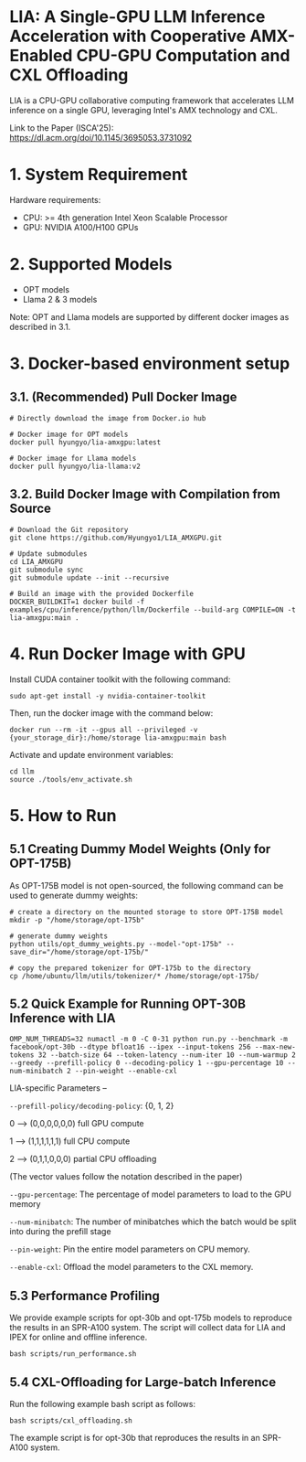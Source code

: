# LIA: A Single-GPU LLM Inference Acceleration with Cooperative AMX-Enabled CPU-GPU Computation and CXL Offloading

LIA is a CPU-GPU collaborative computing framework that accelerates LLM inference on a single GPU, leveraging Intel's AMX technology and CXL.

Link to the Paper (ISCA'25): https://dl.acm.org/doi/10.1145/3695053.3731092

# 1. System Requirement
Hardware requirements:
- CPU: >= 4th generation Intel Xeon Scalable Processor
- GPU: NVIDIA A100/H100 GPUs

# 2. Supported Models

- OPT models
- Llama 2 & 3 models

Note: OPT and Llama models are supported by different docker images as described in 3.1.

# 3. Docker-based environment setup

## 3.1. (Recommended) Pull Docker Image

```
# Directly download the image from Docker.io hub

# Docker image for OPT models
docker pull hyungyo/lia-amxgpu:latest

# Docker image for Llama models
docker pull hyungyo/lia-llama:v2
```

## 3.2. Build Docker Image with Compilation from Source

```
# Download the Git repository
git clone https://github.com/Hyungyo1/LIA_AMXGPU.git

# Update submodules
cd LIA_AMXGPU
git submodule sync
git submodule update --init --recursive

# Build an image with the provided Dockerfile
DOCKER_BUILDKIT=1 docker build -f examples/cpu/inference/python/llm/Dockerfile --build-arg COMPILE=ON -t lia-amxgpu:main .
```


# 4. Run Docker Image with GPU
Install CUDA container toolkit with the following command:
```
sudo apt-get install -y nvidia-container-toolkit
```
Then, run the docker image with the command below:
```
docker run --rm -it --gpus all --privileged -v {your_storage_dir}:/home/storage lia-amxgpu:main bash
```
Activate and update environment variables:
```
cd llm
source ./tools/env_activate.sh
```
# 5. How to Run
## 5.1 Creating Dummy Model Weights (Only for OPT-175B)
As OPT-175B model is not open-sourced, the following command can be used to generate dummy weights:
```
# create a directory on the mounted storage to store OPT-175B model
mkdir -p "/home/storage/opt-175b"

# generate dummy weights
python utils/opt_dummy_weights.py --model-"opt-175b" --save_dir="/home/storage/opt-175b/"

# copy the prepared tokenizer for OPT-175b to the directory
cp /home/ubuntu/llm/utils/tokenizer/* /home/storage/opt-175b/
```
## 5.2 Quick Example for Running OPT-30B Inference with LIA
```
OMP_NUM_THREADS=32 numactl -m 0 -C 0-31 python run.py --benchmark -m facebook/opt-30b --dtype bfloat16 --ipex --input-tokens 256 --max-new-tokens 32 --batch-size 64 --token-latency --num-iter 10 --num-warmup 2 --greedy --prefill-policy 0 --decoding-policy 1 --gpu-percentage 10 --num-minibatch 2 --pin-weight --enable-cxl
```
LIA-specific Parameters –

`--prefill-policy/decoding-policy`: {0, 1, 2}

0 –> (0,0,0,0,0,0) full GPU compute 

1 –> (1,1,1,1,1,1) full CPU compute 

2 –> (0,1,1,0,0,0) partial CPU offloading

(The vector values follow the notation described in the paper)

`--gpu-percentage`: The percentage of model parameters to load to the GPU memory

`--num-minibatch`: The number of minibatches which the batch would be split into during the prefill stage

`--pin-weight`: Pin the entire model parameters on CPU memory.

`--enable-cxl`: Offload the model parameters to the CXL memory.

## 5.3 Performance Profiling
We provide example scripts for opt-30b and opt-175b models to reproduce the results in an SPR-A100 system.
The script will collect data for LIA and IPEX for online and offline inference.
```
bash scripts/run_performance.sh
```

## 5.4 CXL-Offloading for Large-batch Inference
Run the following example bash script as follows:
```
bash scripts/cxl_offloading.sh
```
The example script is for opt-30b that reproduces the results in an SPR-A100 system.
